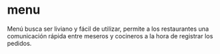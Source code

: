 # menu

Menú busca ser liviano y fácil de utilizar, permite a los restaurantes una comunicación rápida entre meseros y cocineros a la hora de registrar los pedidos.
